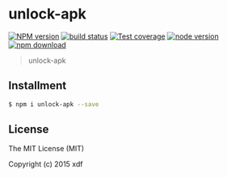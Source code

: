 # unlock-apk

[![NPM version][npm-image]][npm-url]
[![build status][travis-image]][travis-url]
[![Test coverage][coveralls-image]][coveralls-url]
[![node version][node-image]][node-url]
[![npm download][download-image]][download-url]

[npm-image]: https://img.shields.io/npm/v/unlock-apk.svg?style=flat-square
[npm-url]: https://npmjs.org/package/unlock-apk
[travis-image]: https://img.shields.io/travis/xudafeng/unlock-apk.svg?style=flat-square
[travis-url]: https://travis-ci.org/xudafeng/unlock-apk
[coveralls-image]: https://img.shields.io/coveralls/xudafeng/unlock-apk.svg?style=flat-square
[coveralls-url]: https://coveralls.io/r/xudafeng/unlock-apk?branch=master
[node-image]: https://img.shields.io/badge/node.js-%3E=_0.10-green.svg?style=flat-square
[node-url]: http://nodejs.org/download/
[download-image]: https://img.shields.io/npm/dm/unlock-apk.svg?style=flat-square
[download-url]: https://npmjs.org/package/unlock-apk

> unlock-apk

## Installment

```bash
$ npm i unlock-apk --save
```

## License

The MIT License (MIT)

Copyright (c) 2015 xdf
